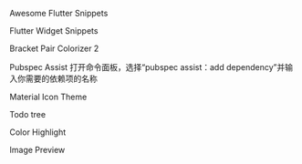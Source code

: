 Awesome Flutter Snippets

Flutter Widget Snippets

Bracket Pair Colorizer 2

Pubspec Assist
打开命令面板，选择“pubspec assist：add dependency”并输入你需要的依赖项的名称

Material Icon Theme

Todo tree

Color Highlight

Image Preview